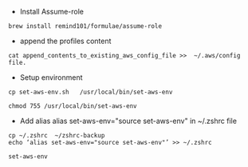 - Install Assume-role
```
brew install remind101/formulae/assume-role
```

- append the profiles content 
```
cat append_contents_to_existing_aws_config_file >>  ~/.aws/config file.
```

- Setup environment
```
cp set-aws-env.sh   /usr/local/bin/set-aws-env

chmod 755 /usr/local/bin/set-aws-env

```

- Add alias alias set-aws-env="source set-aws-env" in ~/.zshrc file

```
cp ~/.zshrc  ~/zshrc-backup
echo ‘alias set-aws-env="source set-aws-env"’ >> ~/.zshrc

set-aws-env
```
